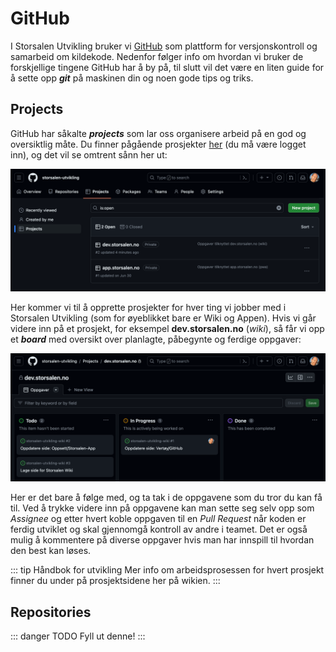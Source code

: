 # GitHub

I Storsalen Utvikling bruker vi [GitHub][GitHubHome] som plattform for versjonskontroll og samarbeid om kildekode.
Nedenfor følger info om hvordan vi bruker de forskjellige tingene GitHub har å by på, til slutt vil det være en liten
guide for å sette opp **_git_** på maskinen din og noen gode tips og triks.

## Projects

GitHub har såkalte _**projects**_ som lar oss organisere arbeid på en god og oversiktlig måte. Du finner pågående
prosjekter [her](https://github.com/orgs/storsalen-utvikling/projects) (du må være logget inn), og det vil se omtrent
sånn her ut:

![Oversikt over GitHub-prosjekter](./images/github-projects-overview.png)

Her kommer vi til å opprette prosjekter for hver ting vi jobber med i Storsalen Utvikling (som for øyeblikket bare er
Wiki og Appen). Hvis vi går videre inn på et prosjekt, for eksempel **dev.storsalen.no** (_wiki_), så får vi opp et
**_board_** med oversikt over planlagte, påbegynte og ferdige oppgaver:

![Wiki-prosjektet i GitHub](./images/github-projects-wiki.png)

Her er det bare å følge med, og ta tak i de oppgavene som du tror du kan få til. Ved å trykke videre inn på oppgavene
kan man sette seg selv opp som _Assignee_ og etter hvert koble oppgaven til en _Pull Request_ når koden er ferdig
utviklet og skal gjennomgå kontroll av andre i teamet. Det er også mulig å kommentere på diverse oppgaver hvis man har
innspill til hvordan den best kan løses.

::: tip Håndbok for utvikling
Mer info om arbeidsprosessen for hvert prosjekt finner du under på prosjektsidene her på wikien.
:::

## Repositories

::: danger TODO
Fyll ut denne!
:::

[GitHubHome]: https://www.github.com